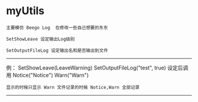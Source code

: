 # myUtils
	
	主要模仿 Beego Log  在修改一些自己想要的东东
	
	SetShowLeave 设定输出Log级别
	
	SetOutputFileLog 设定输出名和是否输出到文件

---

例：
	SetShowLeave(LeaveWarning)
	SetOutputFileLog("test", true)
设定后调用
	Notice("Notice")
	Warn("Warn")
	
	显示的时候只显示 Warn 文件记录的时候 Notice,Warn 全部记录
---
